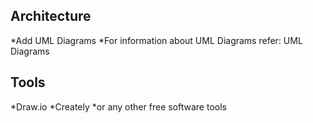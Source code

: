 Architecture
-------------------------
*Add UML Diagrams
*For information about UML Diagrams refer: UML Diagrams

Tools
------------------------
*Draw.io
*Creately
*or any other free software tools
